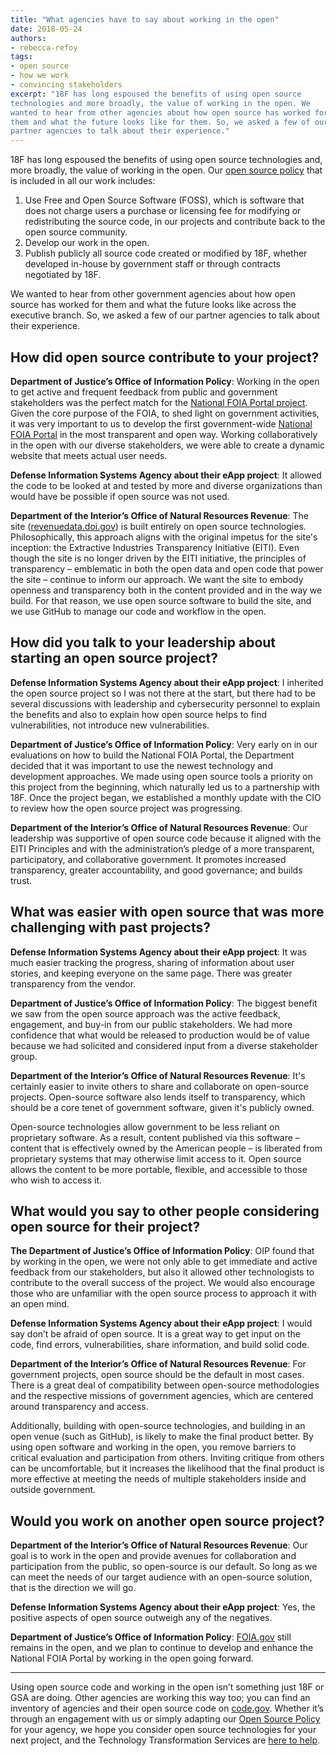 ```yaml
---
title: "What agencies have to say about working in the open"
date: 2018-05-24
authors:
- rebecca-refoy
tags:
- open source
- how we work
- convincing stakeholders
excerpt: "18F has long espoused the benefits of using open source
technologies and more broadly, the value of working in the open. We
wanted to hear from other agencies about how open source has worked for
them and what the future looks like for them. So, we asked a few of our
partner agencies to talk about their experience."
---
```


18F has long espoused the benefits of using open source technologies and,
more broadly, the value of working in the open. Our [open source
policy](https://18f.gsa.gov/open-source-policy/) that is included in
all our work includes:

1.  Use Free and Open Source Software (FOSS), which is software that does not charge users a purchase or licensing fee for modifying or redistributing the source code, in our projects and contribute back to the open source community.
2.  Develop our work in the open.
3.  Publish publicly all source code created or modified by 18F, whether developed in-house by government staff or through contracts negotiated by 18F.

We wanted to hear from other government agencies about how open source
has worked for them and what the future looks like across the executive
branch. So, we asked a few of our partner agencies to talk about their
experience.

How did open source contribute to your project?
-----------------------------------------------

**Department of Justice’s Office of Information Policy**: Working in the open to get active and frequent feedback from public and government stakeholders was the perfect match for the <a href="https://github.com/usdoj/foia.gov">National FOIA Portal project</a>. Given the core purpose of the FOIA, to shed light on government activities, it was very important to us to develop the first government-wide <a href="https://www.foia.gov/">National FOIA Portal</a> in the most transparent and open way. Working collaboratively in the open with our diverse stakeholders, we were able to create a dynamic website that meets actual user needs.

**Defense Information Systems Agency about their eApp project**: It allowed the code to be looked at and tested by more and diverse organizations than would have be possible if open source was not used.

**Department of the Interior’s Office of Natural Resources Revenue**: The site (<a href="http://revenuedata.doi.gov/">revenuedata.doi.gov</a>) is
built entirely on open source technologies. Philosophically, this
approach aligns with the original impetus for the site's inception:
the Extractive Industries Transparency Initiative (EITI). Even though
the site is no longer driven by the EITI initiative, the principles of
transparency – emblematic in both the open data and open code that
power the site – continue to inform our approach. We want the site to
embody openness and transparency both in the content provided and in
the way we build. For that reason, we use open source software to
build the site, and we use GitHub to manage our code and workflow in
the open.

How did you talk to your leadership about starting an open source project?
--------------------------------------------------------------------------

**Defense Information Systems Agency about their eApp project**: I inherited the open source project so I was not there at the start,
but there had to be several discussions with leadership and
cybersecurity personnel to explain the benefits and also to explain
how open source helps to find vulnerabilities, not introduce new
vulnerabilities.

**Department of Justice’s Office of Information Policy**: Very early on in our evaluations on how to build the National FOIA
Portal, the Department decided that it was important to use the newest
technology and development approaches. We made using open source tools
a priority on this project from the beginning, which naturally led us
to a partnership with 18F. Once the project began, we established a
monthly update with the CIO to review how the open source project was
progressing.

**Department of the Interior’s Office of Natural Resources Revenue**: Our leadership was supportive of open source code because it aligned
with the EITI Principles and with the administration’s pledge of
a more transparent, participatory, and collaborative government. It
promotes increased transparency, greater accountability, and good
governance; and builds trust.

What was easier with open source that was more challenging with past projects?
------------------------------------------------------------------------------

**Defense Information Systems Agency about their eApp project**: It was much easier tracking the progress, sharing of information about user stories, and keeping everyone on the same page. There was greater transparency from the vendor.

**Department of Justice’s Office of Information Policy**: The biggest benefit we saw from the open source approach was the active feedback, engagement, and buy-in from our public stakeholders. We had more confidence that what would be released to production would be of value because we had solicited and considered input from a diverse stakeholder group.

**Department of the Interior’s Office of Natural Resources Revenue**: It's certainly easier to invite others to share and collaborate on
open-source projects. Open-source software also lends itself to
transparency, which should be a core tenet of government software,
given it's publicly owned.

Open-source technologies allow government to be less reliant on
proprietary software. As a result, content published via this software
– content that is effectively owned by the American people – is
liberated from proprietary systems that may otherwise limit access to
it. Open source allows the content to be more portable, flexible, and
accessible to those who wish to access it.

What would you say to other people considering open source for their project?
------------------------------------------------------------------------------

**The Department of Justice’s Office of Information Policy**: OIP found that by working in the open, we were not only able to get
immediate and active feedback from our stakeholders, but also it
allowed other technologists to contribute to the overall success of
the project. We would also encourage those who are unfamiliar with the
open source process to approach it with an open mind.   

**Defense Information Systems Agency about their eApp project**: I would say don’t be afraid of open source. It is a great way to get
input on the code, find errors, vulnerabilities, share information,
and build solid code.

**Department of the Interior’s Office of Natural Resources Revenue**: For government projects, open source should be the default in most
cases. There is a great deal of compatibility between open-source
methodologies and the respective missions of government agencies,
which are centered around transparency and access.

Additionally, building with open-source technologies, and building in
an open venue (such as GitHub), is likely to make the final product
better. By using open software and working in the open, you remove
barriers to critical evaluation and participation from others.
Inviting critique from others can be uncomfortable, but it increases
the likelihood that the final product is more effective at meeting the
needs of multiple stakeholders inside and outside government.

Would you work on another open source project?
----------------------------------------------

**Department of the Interior’s Office of Natural Resources Revenue**: Our goal is to work in the open and provide avenues for collaboration
and participation from the public, so open-source is our default. So
long as we can meet the needs of our target audience with an
open-source solution, that is the direction we will go.

**Defense Information Systems Agency about their eApp project**: Yes, the positive aspects of open source outweigh any of the
negatives.

**Department of Justice’s Office of Information Policy**: <a href="http://foia.gov/">FOIA.gov</a> still remains in the open, and we plan
to continue to develop and enhance the National FOIA Portal by working
in the open going forward.

---

Using open source code and working in the open isn’t something just 18F
or GSA are doing. Other agencies are working this way too; you can find
an inventory of agencies and their open source code on
[code.gov](https://code.gov/#/). Whether it’s through an engagement
with us or simply adapting our [Open Source
Policy](https://github.com/18F/open-source-policy) for your agency, we
hope you consider open source technologies for your next project, and
the Technology Transformation Services are [here to
help](https://18f.gsa.gov/contact/).
